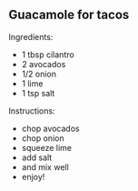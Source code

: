 ## Guacamole for tacos

Ingredients:

* 1 tbsp cilantro
* 2 avocados
* 1/2 onion
* 1 lime
* 1 tsp salt

Instructions:

* chop avocados
* chop onion
* squeeze lime
* add salt
* and mix well
* enjoy!
